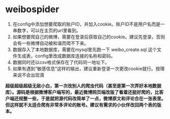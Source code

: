# weibospider

1. 在config中添加想要爬取的账户ID，并加入cookie。账户ID不是用户名而是一串数字，可以在主页的url里看到。
2. 如果想要爬自己的微博，需要在登录后获取自己的cookie。建议先登录，否则会有一些微博自动被和谐而爬不下来。
3. 数据存入了本地数据库，需要在mysql里先跑一下 weibo_create.sql 这个文件生成表，config里改成数据库连接的名称和密码。
4. 数据同时还以csv格式保存在了代码同一地址下。
5. 如果有遇到“敏感信息”这样的输出，建议重新登录一次更改cookie就行。按理来说不会出现滴

**超级超级超级无敌小白，第一次改别人的爬虫代码（甚至是第一次弄好本地数据库）。源码是根据微博客户端写的，最近微博网页端改版了看着还挺好爬的，比客户端还规整一些，于是就把源代码改简单了一点，微博原文和评论合在一张表里。但这样就不太适合爬有非常多评论的账号。建议有需求的小伙伴改回两个表的版本。**
